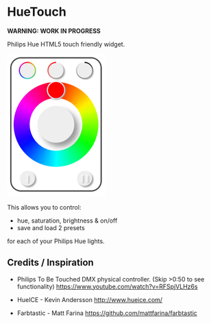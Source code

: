 HueTouch
========

**WARNING: WORK IN PROGRESS**

Philips Hue HTML5 touch friendly widget.

![ScreenShot](HueTouch.png)

This allows you to control:

- hue, saturation, brightness & on/off
- save and load 2 presets

for each of your Philips Hue lights.

Credits / Inspiration
--------------

- Philips To Be Touched DMX physical controller.
(Skip >0:50 to see functionality) https://www.youtube.com/watch?v=RFSpjVLHz6s

- HueICE - Kevin Andersson
http://www.hueice.com/

- Farbtastic - Matt Farina
https://github.com/mattfarina/farbtastic

